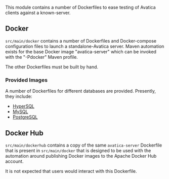 <!--
{% comment %}
Licensed to the Apache Software Foundation (ASF) under one or more
contributor license agreements.  See the NOTICE file distributed with
this work for additional information regarding copyright ownership.
The ASF licenses this file to you under the Apache License, Version 2.0
(the "License"); you may not use this file except in compliance with
the License.  You may obtain a copy of the License at

http://www.apache.org/licenses/LICENSE-2.0

Unless required by applicable law or agreed to in writing, software
distributed under the License is distributed on an "AS IS" BASIS,
WITHOUT WARRANTIES OR CONDITIONS OF ANY KIND, either express or implied.
See the License for the specific language governing permissions and
limitations under the License.
{% endcomment %}
-->

This module contains a number of Dockerfiles to ease testing of
Avatica clients against a known-server.

## Docker

`src/main/docker` contains a number of Dockerfiles and Docker-compose
configuration files to launch a standalone-Avatica server. Maven automation
exists for the base Docker image "avatica-server" which can be invoked with
the "-Pdocker" Maven profile.

The other Dockerfiles must be built by hand.

### Provided Images

A number of Dockerfiles for different databases are provided. Presently, they include:

* [HyperSQL](https://github.com/apache/calcite-avatica/tree/main/docker/src/main/docker/hypersql)
* [MySQL](https://github.com/apache/calcite-avatica/tree/main/docker/src/main/docker/mysql)
* [PostgreSQL](https://github.com/apache/calcite-avatica/tree/main/docker/src/main/docker/postgresql)

## Docker Hub

`src/main/dockerhub` contains a copy of the same `avatica-server` Dockerfile
that is present in `src/main/docker` that is designed to be used with the
automation around publishing Docker images to the Apache Docker Hub account.

It is not expected that users would interact with this Dockerfile.
